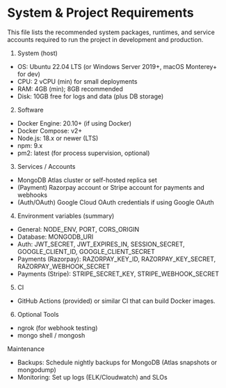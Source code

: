 # System & Project Requirements

This file lists the recommended system packages, runtimes, and service accounts required to run the project in development and production.

1) System (host)
 - OS: Ubuntu 22.04 LTS (or Windows Server 2019+, macOS Monterey+ for dev)
 - CPU: 2 vCPU (min) for small deployments
 - RAM: 4GB (min); 8GB recommended
 - Disk: 10GB free for logs and data (plus DB storage)

2) Software
 - Docker Engine: 20.10+ (if using Docker)
 - Docker Compose: v2+
 - Node.js: 18.x or newer (LTS)
 - npm: 9.x
 - pm2: latest (for process supervision, optional)

3) Services / Accounts
 - MongoDB Atlas cluster or self-hosted replica set
 - (Payment) Razorpay account or Stripe account for payments and webhooks
 - (Auth/OAuth) Google Cloud OAuth credentials if using Google OAuth

4) Environment variables (summary)
 - General: NODE_ENV, PORT, CORS_ORIGIN
 - Database: MONGODB_URI
 - Auth: JWT_SECRET, JWT_EXPIRES_IN, SESSION_SECRET, GOOGLE_CLIENT_ID, GOOGLE_CLIENT_SECRET
 - Payments (Razorpay): RAZORPAY_KEY_ID, RAZORPAY_KEY_SECRET, RAZORPAY_WEBHOOK_SECRET
 - Payments (Stripe): STRIPE_SECRET_KEY, STRIPE_WEBHOOK_SECRET

5) CI
 - GitHub Actions (provided) or similar CI that can build Docker images.

6) Optional Tools
 - ngrok (for webhook testing)
 - mongo shell / mongosh

Maintenance
 - Backups: Schedule nightly backups for MongoDB (Atlas snapshots or mongodump)
 - Monitoring: Set up logs (ELK/Cloudwatch) and SLOs
